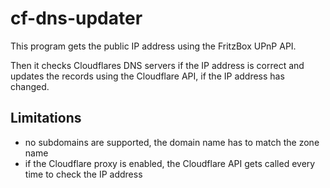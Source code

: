 # cf-dns-updater

This program gets the public IP address using the FritzBox UPnP API.

Then it checks Cloudflares DNS servers if the IP address is correct and updates the records using the Cloudflare API, if the IP address has changed.

## Limitations
- no subdomains are supported, the domain name has to match the zone name
- if the Cloudflare proxy is enabled, the Cloudflare API gets called every time to check the IP address
